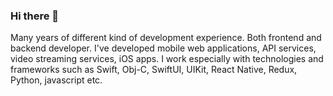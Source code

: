 ### Hi there 👋
Many years of different kind of development experience. Both frontend and backend developer. I've developed mobile web applications, API services, video streaming services, iOS apps. I work especially with technologies and frameworks such as Swift, Obj-C, SwiftUI, UIKit, React Native, Redux, Python, javascript etc. 
<!--
**andylindebros/andylindebros** is a ✨ _special_ ✨ repository because its `README.md` (this file) appears on your GitHub profile.

Here are some ideas to get you started:

- 🔭 I’m currently working on ...
- 🌱 I’m currently learning ...
- 👯 I’m looking to collaborate on ...
- 🤔 I’m looking for help with ...
- 💬 Ask me about ...
- 📫 How to reach me: ...
- 😄 Pronouns: ...
- ⚡ Fun fact: ...
-->
